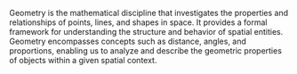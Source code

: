

Geometry is the mathematical discipline that investigates the properties and relationships of points, lines, and shapes in space. It provides a formal framework for understanding the structure and behavior of spatial entities. Geometry encompasses concepts such as distance, angles, and proportions, enabling us to analyze and describe the geometric properties of objects within a given spatial context.

##